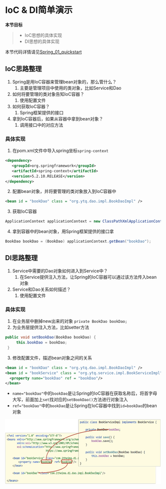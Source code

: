 # IoC & DI简单演示

**本节目标**

> * IoC思想的具体实现
> * DI思想的具体实现

本节代码详情请见[Spring_01_quickstart](Spring_01_quickstart)

## IoC思路整理

1. Spring是用IoC容器来管理bean对象的，那么管什么？
   1. 主要是管理项目中使用的类对象，比如Service和Dao
2. 如何将要管理的类对象告知IoC容器？
   1. 使用配置文件
3. 如何获取IoC容器？
   1. Spring框架提供的接口
4. 拿到IoC容器后，如果从容器中拿到bean对象？
   1. 调用接口中的对应方法

### 具体实现

1. 在pom.xml文件中导入spring坐标`spring-context`

```xml
<dependency>
   <groupId>org.springframework</groupId>
   <artifactId>spring-context</artifactId>
   <version>5.2.10.RELEASE</version>
</dependency>
```

2. 配置bean对象，并将要管理的类对象放入到IoC容器中

```xml
<bean id = "bookDao" class = "org.ytq.dao.impl.BookDaoImpl" />
```

3. 获取IoC容器

```java
ApplicationContext applicationContext = new ClassPathXmlApplicationContext("applicationContext.xml");
```

4. 拿到容器中的bean对象，用Spring框架提供的接口拿

```java
BookDao bookDao = (BookDao) applicationContext.getBean("bookDao");
```

## DI思路整理

1. Service中需要的Dao对象如何进入到Service中？
   1. 在Service提供注入方法，让Spring的IoC容器可以通过该方法传入bean对象
2. Service和Dao关系如何描述？
   1. 使用配置文件

### 具体实现

1. 在业务层中删掉new出来的对象 `private BookDao bookDao;`
2. 为业务层提供注入方法，比如setter方法

```java
public void setBookDao(BookDao bookDao) {
     this.bookDao = bookDao;
 }
```

3. 修改配置文件，描述bean对象之间的关系

```xml
<bean id = "bookDao" class = "org.ytq.dao.impl.BookDaoImpl" />
<bean id = "bookService" class = "org.ytq.service.impl.BookServiceImpl">
  <property name="bookDao" ref = "bookDao"/>
</bean>
```

* `name="bookDao"`中的`bookDao`是让Spring的IoC容器在获取名称后，将首字母大写，前面加上`set`找对应的`setBookDao()`方法进行对象注入
* `ref="bookDao"`中的`bookDao`是让Spring在IoC容器中找到`id=bookDao`的bean对象

<img alt="1629736314989.png" height="211" src="assets/DI_dependency.png" width="600"/>
